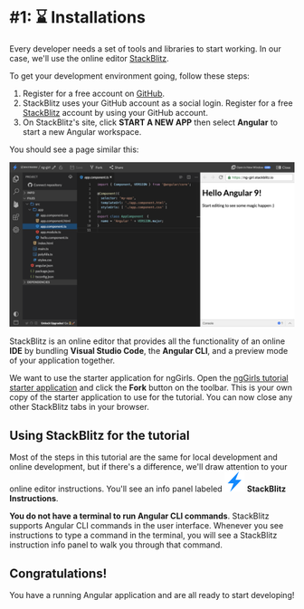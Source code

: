 # \#1: ⌛ Installations

Every developer needs a set of tools and libraries to start working. In our case, we'll use the online editor [StackBlitz](https://stackblitz.com/).

To get your development environment going, follow these steps:

1. Register for a free account on [GitHub](https://github.com/).
2. StackBlitz uses your GitHub account as a social login. Register for a free [StackBlitz](https://stackblitz.com) account by using your GitHub account.
3. On StackBlitz's site, click **START A NEW APP** then select **Angular** to start a new Angular workspace. 

You should see a page similar this:

![Initial App](../../.gitbook/assets/initial-app-stackblitz.png)

StackBlitz is an online editor that provides all the functionality of an online **IDE** by bundling **Visual Studio Code**, the **Angular CLI**, and a preview mode of your application together.

We want to use the starter application for ngGirls. Open the [ngGirls tutorial starter application](https://stackblitz.com/github/ng-girls/todo-list-tutorial/tree/master/examples/01-installations) and click the **Fork** button on the toolbar. This is your own copy of the starter application to use for the tutorial. You can now close any other StackBlitz tabs in your browser.

## Using StackBlitz for the tutorial

Most of the steps in this tutorial are the same for local development and online development, but if there's a difference, we'll draw attention to your online editor instructions. You'll see an info panel labeled ![](../../.gitbook/assets/stackblitz-hint.svg) **StackBlitz Instructions**.

**You do not have a terminal to run Angular CLI commands**. StackBlitz supports Angular CLI commands in the user interface. Whenever you see instructions to type a command in the terminal, you will see a StackBlitz instruction info panel to walk you through that command.

## Congratulations!

You have a running Angular application and are all ready to start developing!

